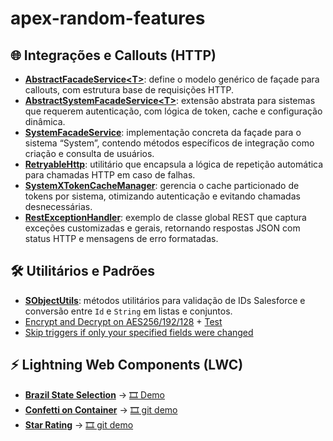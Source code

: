 # apex-random-features

## 🌐 Integrações e Callouts (HTTP)

- [**AbstractFacadeService&lt;T&gt;**](https://github.com/LucasBaierle/apex-random-features/blob/main/force-app/main/default/classes/AbstractFacadeService.cls): define o modelo genérico de façade para callouts, com estrutura base de requisições HTTP.  
- [**AbstractSystemFacadeService&lt;T&gt;**](https://github.com/LucasBaierle/apex-random-features/blob/main/force-app/main/default/classes/AbstractSystemFacadeService.cls): extensão abstrata para sistemas que requerem autenticação, com lógica de token, cache e configuração dinâmica.  
- [**SystemFacadeService**](https://github.com/LucasBaierle/apex-random-features/blob/main/force-app/main/default/classes/SystemFacadeService.cls): implementação concreta da façade para o sistema “System”, contendo métodos específicos de integração como criação e consulta de usuários.  
- [**RetryableHttp**](https://github.com/LucasBaierle/apex-random-features/blob/main/force-app/main/default/classes/RetryableHttp.cls): utilitário que encapsula a lógica de repetição automática para chamadas HTTP em caso de falhas.  
- [**SystemXTokenCacheManager**](https://github.com/LucasBaierle/apex-random-features/blob/main/force-app/main/default/classes/SystemXTokenCacheManager.cls): gerencia o cache particionado de tokens por sistema, otimizando autenticação e evitando chamadas desnecessárias.  
- [**RestExceptionHandler**](https://github.com/LucasBaierle/apex-random-features/blob/main/force-app/main/default/classes/RestExceptionHandler.cls): exemplo de classe global REST que captura exceções customizadas e gerais, retornando respostas JSON com status HTTP e mensagens de erro formatadas.

## 🛠️ Utilitários e Padrões

- [**SObjectUtils**](https://github.com/LucasBaierle/apex-random-features/blob/main/force-app/main/default/classes/SObjectUtils.cls): métodos utilitários para validação de IDs Salesforce e conversão entre `Id` e `String` em listas e conjuntos.
- [Encrypt and Decrypt on AES256/192/128](https://github.com/LucasBaierle/apex-random-features/blob/main/force-app/main/default/classes/SecurityUtils.cls) + [Test](https://github.com/LucasBaierle/apex-random-features/blob/main/force-app/main/default/classes/SecurityUtilsTest.cls)  
- [Skip triggers if only your specified fields were changed](https://github.com/LucasBaierle/apex-random-features/blob/main/force-app/main/default/classes/TriggerExecutionChecker.cls)

## ⚡ Lightning Web Components (LWC)

- [**Brazil State Selection**](https://github.com/LucasBaierle/apex-random-features/tree/main/force-app/main/default/lwc/brazilStateSelection) → [🎞️ Demo](https://github.com/LucasBaierle/apex-random-features/blob/main/force-app/main/default/lwc/brazilStateSelection/example.gif)  
- [**Confetti on Container**](https://github.com/LucasBaierle/apex-random-features/tree/main/force-app/main/default/lwc/confettiBox) → [🎞️ git demo](https://github.com/LucasBaierle/apex-random-features/blob/main/force-app/main/default/lwc/confettiBox/example.gif)  
- [**Star Rating**](https://github.com/LucasBaierle/apex-random-features/tree/main/force-app/main/default/lwc/starRating) → [🎞️ git demo](https://github.com/LucasBaierle/apex-random-features/blob/main/force-app/main/default/lwc/starRating/example.gif)
